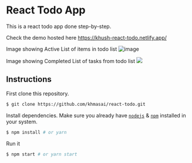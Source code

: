 # React Todo App

This is a react todo app done step-by-step.

Check the demo hosted here https://khush-react-todo.netlify.app/

Image showing Active List of items in todo list
![image](https://github.com/khmasai/react-todo/blob/main/Screenshots/Active.png)

Image showing Completed List of tasks from todo list 
![](https://github.com/khmasai/react-todo/blob/main/Screenshots/Completed.png)


## Instructions

First clone this repository.
```bash
$ git clone https://github.com/khmasai/react-todo.git
```

Install dependencies. Make sure you already have [`nodejs`](https://nodejs.org/en/) & [`npm`](https://www.npmjs.com/) installed in your system.
```bash
$ npm install # or yarn
```

Run it
```bash
$ npm start # or yarn start
```
